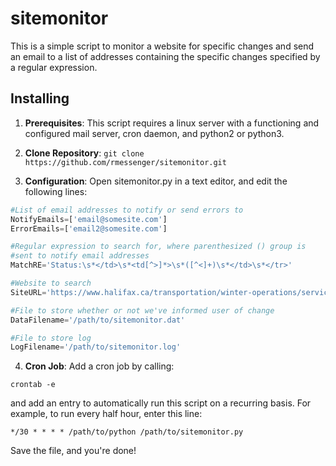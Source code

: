 # sitemonitor

This is a simple script to monitor a website for specific changes and
send an email to a list of addresses containing the specific changes
specified by a regular expression.

## Installing

1. __Prerequisites__: This script requires a linux server with a functioning and configured mail
server, cron daemon, and python2 or python3.

2. __Clone Repository__: ```git clone https://github.com/rmessenger/sitemonitor.git```

3. __Configuration__: Open sitemonitor.py in a text editor, and edit the following lines:

```python
#List of email addresses to notify or send errors to
NotifyEmails=['email@somesite.com']
ErrorEmails=['email2@somesite.com']

#Regular expression to search for, where parenthesized () group is
#sent to notify email addresses
MatchRE='Status:\s*</td>\s*<td[^>]*>\s*([^<]+)\s*</td>\s*</tr>'

#Website to search
SiteURL='https://www.halifax.ca/transportation/winter-operations/service-updates'

#File to store whether or not we've informed user of change
DataFilename='/path/to/sitemonitor.dat'

#File to store log
LogFilename='/path/to/sitemonitor.log'
```

4. __Cron Job__: Add a cron job by calling:

```crontab -e```

and add an entry to automatically run this script on a recurring basis.
For example, to run every half hour, enter this line:

```*/30 * * * * /path/to/python /path/to/sitemonitor.py```

Save the file, and you're done!
